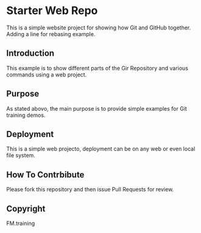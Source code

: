 # Starter Web Repo

This is a simple website project for showing how Git and GitHub together.
Adding a line for rebasing example.
## Introduction

This example is to show different parts of the Gir Repository and various commands using a web project.

## Purpose

As stated abovo, the main purpose is to provide simple examples for Git training demos.

## Deployment

This is a simple web projecto, deployment can be on any web or even local file system.

## How To Contrbibute

Please fork this repository and then issue Pull Requests for review.

## Copyright
FM.training
